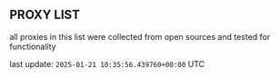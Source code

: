 ## PROXY LIST

all proxies in this list were collected from open sources and tested for functionality

last update: `2025-01-21 10:35:56.439760+00:00` UTC